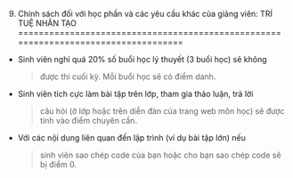 9. Chính sách đối với học phần và các yêu cầu khác của giảng viên: TRÍ TUỆ NHÂN TẠO
===================================================================================

-   Sinh viên nghỉ quá 20% số buổi học lý thuyết (3 buổi học) sẽ không
    > được thi cuối kỳ. Mỗi buổi học sẽ có điểm danh.

-   Sinh viên tích cực làm bài tập trên lớp, tham gia thảo luận, trả lời
    > câu hỏi (ở lớp hoặc trên diễn đàn của trang web môn học) sẽ được
    > tính vào điểm chuyên cần.

-   Với các nội dung liên quan đến lập trình (ví dụ bài tập lớn) nếu
    > sinh viên sao chép code của bạn hoặc cho bạn sao chép code sẽ bị
    > điểm 0.

